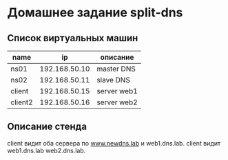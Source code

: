 # Домашнее задание split-dns

## Список виртуальных машин

| name | ip | описание |
|------|------|------|
| ns01 | 192.168.50.10 | master DNS |
| ns02 | 192.168.50.11 | slave DNS |
| client | 192.168.50.15 | server web1 |
| client2 | 192.168.50.16 | server web2 |

## Описание стенда
client видит оба сервера по www.newdns.lab и web1.dns.lab.
client видит web1.dns.lab  web2.dns.lab.